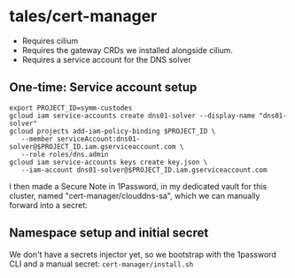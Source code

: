 # tales/cert-manager

* Requires cilium
* Requires the gateway CRDs we installed alongside cilium.
* Requires a service account for the DNS solver

## One-time: Service account setup

```
export PROJECT_ID=symm-custodes
gcloud iam service-accounts create dns01-solver --display-name "dns01-solver"
gcloud projects add-iam-policy-binding $PROJECT_ID \
   --member serviceAccount:dns01-solver@$PROJECT_ID.iam.gserviceaccount.com \
   --role roles/dns.admin
gcloud iam service-accounts keys create key.json \
   --iam-account dns01-solver@$PROJECT_ID.iam.gserviceaccount.com
```

I then made a Secure Note in 1Password, in my dedicated vault for this cluster,
named "cert-manager/clouddns-sa", which we can manually forward into a secret:

## Namespace setup and initial secret

We don't have a secrets injector yet, so we bootstrap with the 1password CLI and a manual secret: `cert-manager/install.sh`
